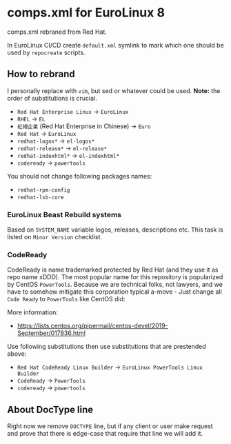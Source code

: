 # comps.xml for EuroLinux 8

comps.xml rebraned from Red Hat.

In EuroLinux CI/CD create `default.xml` symlink to mark which one should be
used by `repocreate` scripts.

## How to rebrand

I personally replace with `vim`, but sed or whatever could be used. **Note:**
the order of substitutions is crucial.

- `Red Hat Enterprise Linux` -> `EuroLinux`
- `RHEL` -> `EL`
- `紅帽企業` (Red Hat Enterprise in Chinese) -> `Euro`
- `Red Hat` -> `EuroLinux`
- `redhat-logos*` -> `el-logos*`
- `redhat-release*` -> `el-release*`
- `redhat-indexhtml*` -> `el-indexhtml*`
- `codeready` -> `powertools`

You should not change following packages names:

- `redhat-rpm-config`
- `redhat-lsb-core`

### EuroLinux Beast Rebuild systems

Based on `SYSTEM_NAME` variable logos, releases, descriptions etc. This task is
listed on `Minor Version` checklist.

### CodeReady

CodeReady is name trademarked protected by Red Hat (and they use it as repo
name xDDD). The most popular name for this repository is popularized by CentOS
`PowerTools`.  Because we are technical folks, not lawyers, and we have to
somehow mitigate this corporation typical a-move - Just change all `Code Ready`
to `PowerTools` like CentOS did:

More information:
- https://lists.centos.org/pipermail/centos-devel/2019-September/017836.html


Use following substitutions then use substitutions that are prestended above:

- `Red Hat CodeReady Linux Builder` -> `EuroLinux PowerTools Linux Builder`
- `CodeReady` -> `PowerTools`
- `codeready` -> `powertools`

## About DocType line

Right now we remove `DOCTYPE` line, but if any client or user make request and
prove that there is edge-case that require that line we will add it.
